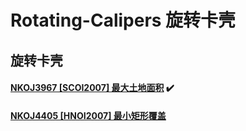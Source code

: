 # Rotating-Calipers 旋转卡壳
## 旋转卡壳

#### [NKOJ3967 [SCOI2007] 最大土地面积](http://42.247.7.121/zh/Problem/Details?id=3967) :heavy_check_mark:

#### [NKOJ4405 [HNOI2007] 最小矩形覆盖](http://42.247.7.121/zh/Problem/Details?id=4405)
